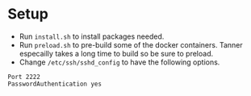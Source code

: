 # Setup
- Run `install.sh` to install packages needed.
- Run `preload.sh` to pre-build some of the docker containers. Tanner especailly takes a long time to build so be sure to preload.
- Change `/etc/ssh/sshd_config` to have the following options.
```
Port 2222
PasswordAuthentication yes
```
